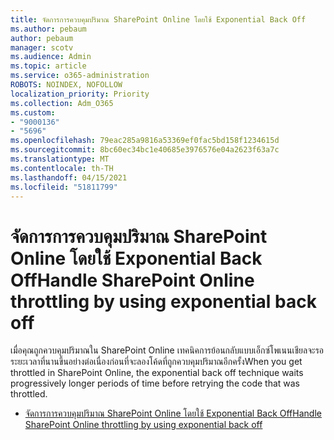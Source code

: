 ```yaml
---
title: จัดการการควบคุมปริมาณ SharePoint Online โดยใช้ Exponential Back Off
ms.author: pebaum
author: pebaum
manager: scotv
ms.audience: Admin
ms.topic: article
ms.service: o365-administration
ROBOTS: NOINDEX, NOFOLLOW
localization_priority: Priority
ms.collection: Adm_O365
ms.custom:
- "9000136"
- "5696"
ms.openlocfilehash: 79eac285a9816a53369ef0fac5bd158f1234615d
ms.sourcegitcommit: 8bc60ec34bc1e40685e3976576e04a2623f63a7c
ms.translationtype: MT
ms.contentlocale: th-TH
ms.lasthandoff: 04/15/2021
ms.locfileid: "51811799"
---
```

# <a name="handle-sharepoint-online-throttling-by-using-exponential-back-off"></a><span data-ttu-id="82dd1-102">จัดการการควบคุมปริมาณ SharePoint Online โดยใช้ Exponential Back Off</span><span class="sxs-lookup"><span data-stu-id="82dd1-102">Handle SharePoint Online throttling by using exponential back off</span></span>

<span data-ttu-id="82dd1-103">เมื่อคุณถูกควบคุมปริมาณใน SharePoint Online เทคนิคการย้อนกลับแบบเอ็กซ์โพเนนเชียลจะรอระยะเวลาที่นานขึ้นอย่างต่อเนื่องก่อนที่จะลองโค้ดที่ถูกควบคุมปริมาณอีกครั้ง</span><span class="sxs-lookup"><span data-stu-id="82dd1-103">When you get throttled in SharePoint Online, the exponential back off technique waits progressively longer periods of time before retrying the code that was throttled.</span></span>

- [<span data-ttu-id="82dd1-104">จัดการการควบคุมปริมาณ SharePoint Online โดยใช้ Exponential Back Off</span><span class="sxs-lookup"><span data-stu-id="82dd1-104">Handle SharePoint Online throttling by using exponential back off</span></span>](https://docs.microsoft.com/sharepoint/dev/solution-guidance/handle-sharepoint-online-throttling-by-using-exponential-back-off)
